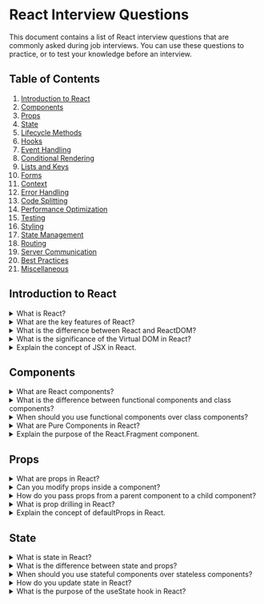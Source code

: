 # React Interview Questions

This document contains a list of React interview questions that are commonly asked during job interviews. You can use these questions to practice, or to test your knowledge before an interview.

## Table of Contents

1. [Introduction to React](#introduction-to-react)
2. [Components](#components)
3. [Props](#props)
4. [State](#state)
5. [Lifecycle Methods](#lifecycle-methods)
6. [Hooks](#hooks)
7. [Event Handling](#event-handling)
8. [Conditional Rendering](#conditional-rendering)
9. [Lists and Keys](#lists-and-keys)
10. [Forms](#forms)
11. [Context](#context)
12. [Error Handling](#error-handling)
13. [Code Splitting](#code-splitting)
14. [Performance Optimization](#performance-optimization)
15. [Testing](#testing)
16. [Styling](#styling)
17. [State Management](#state-management)
18. [Routing](#routing)
19. [Server Communication](#server-communication)
20. [Best Practices](#best-practices)
21. [Miscellaneous](#miscellaneous)

## Introduction to React

<details>
  <summary>What is React?</summary>
  React is a JavaScript library for building user interfaces, developed by Facebook.
</details>

<details>
  <summary>What are the key features of React?</summary>
  Key features of React include:
  - **Component-Based Architecture**: Building UIs using reusable components.
  - **Virtual DOM**: Efficiently updating and rendering UI elements.
  - **JSX**: JavaScript syntax extension for writing HTML within JavaScript code.
  - **Unidirectional Data Flow**: Data flows in one direction, simplifying state management.
</details>

<details>
  <summary>What is the difference between React and ReactDOM?</summary>
  React is the JavaScript library for building UI components, while ReactDOM is the package responsible for rendering these components in the DOM.
</details>

<details>
  <summary>What is the significance of the Virtual DOM in React?</summary>
  The Virtual DOM is a lightweight copy of the real DOM. React uses it to perform efficient updates to the actual DOM by comparing the current Virtual DOM with the previous one and only updating the parts that have changed.
</details>

<details>
  <summary>Explain the concept of JSX in React.</summary>
  JSX (JavaScript XML) is a syntax extension for JavaScript that allows you to write HTML-like code within your JavaScript files. It simplifies the process of creating React elements and makes code more readable.
</details>

## Components

<details>
  <summary>What are React components?</summary>
  React components are reusable, self-contained modules that represent a part of the UI. They can be either functional components or class components.
</details>

<details>
  <summary>What is the difference between functional components and class components?</summary>
  Functional components are JavaScript functions that take props as input and return React elements. Class components are JavaScript classes that extend React.Component and can maintain their own state.
</details>

<details>
  <summary>When should you use functional components over class components?</summary>
  Functional components are preferred for simpler components that do not need state or lifecycle methods. They are easier to read, write, and test compared to class components.
</details>

<details>
  <summary>What are Pure Components in React?</summary>
  Pure Components are class components that automatically implement shouldComponentUpdate with a shallow prop and state comparison. They prevent unnecessary re-renders by only updating when the props or state change.
</details>

<details>
  <summary>Explain the purpose of the React.Fragment component.</summary>
  React.Fragment is a built-in component that allows you to group multiple children without adding extra nodes to the DOM. It is useful when you need to return multiple elements from a component's render method.
</details>

## Props

<details>
  <summary>What are props in React?</summary>
  Props (short for properties) are read-only data that are passed from parent to child components. They allow you to customize a component's behavior and appearance.
</details>

<details>
  <summary>Can you modify props inside a component?</summary>
  No, props are immutable and cannot be modified inside a component. They are passed down from the parent component and should be treated as read-only.
</details>

<details>
  <summary>How do you pass props from a parent component to a child component?</summary>
  You can pass props to a child component by adding attributes to the child component's JSX element, like `<ChildComponent propName={propValue} />`.
</details>

<details>
  <summary>What is prop drilling in React?</summary>
  Prop drilling is the process of passing props from a parent component down to multiple levels of nested child components. It can lead to cluttered and hard-to-maintain code, so it's often solved using context or state management libraries.
</details>

<details>
  <summary>Explain the concept of defaultProps in React.</summary>
  defaultProps is a property that you can define on a component to provide default values for its props. If a prop is not provided when the component is used, it will fall back to the default value specified in defaultProps.
</details>

## State

<details>
  <summary>What is state in React?</summary>
  State is a JavaScript object that represents the data specific to a component. It determines a component's behavior and renders UI based on changes to its data.
</details>

<details>
  <summary>What is the difference between state and props?</summary>
  - State is internal and managed within a component, while props are passed from parent to child components.
  - State can be modified within a component, while props are read-only and cannot be modified inside a component.
</details>

<details>
  <summary>When should you use stateful components over stateless components?</summary>
  Stateful components (class components with state) should be used when you need to manage and update component-specific data. Stateless components (functional components without state) are suitable for simple UI components that don't require data management.
</details>

<details>
  <summary>How do you update state in React?</summary>
  You can update state in React by calling the setState method provided by the React.Component class. It accepts an object or a function that returns an object containing the updated state values.
</details>

<details>
  <summary>What is the purpose of the useState hook in React?</summary>
  The useState hook is a built-in React hook that allows functional components to add and use state. It returns a stateful value and a function to update it, similar to this.state and this.setState in class components.
</details>
